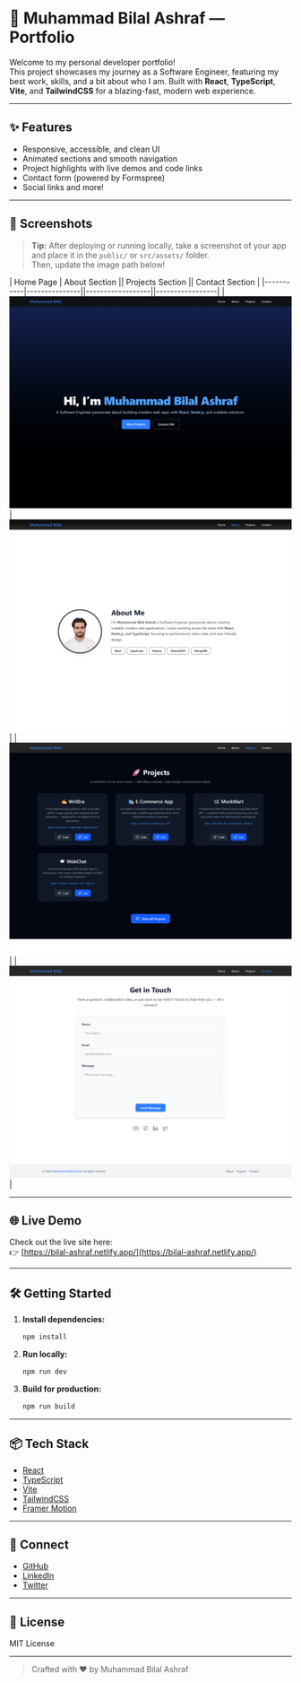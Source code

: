 # 🚀 Muhammad Bilal Ashraf — Portfolio

Welcome to my personal developer portfolio!  
This project showcases my journey as a Software Engineer, featuring my best work, skills, and a bit about who I am. Built with **React**, **TypeScript**, **Vite**, and **TailwindCSS** for a blazing-fast, modern web experience.

---

## ✨ Features

- Responsive, accessible, and clean UI
- Animated sections and smooth navigation
- Project highlights with live demos and code links
- Contact form (powered by Formspree)
- Social links and more!

---

## 📸 Screenshots

> **Tip:** After deploying or running locally, take a screenshot of your app and place it in the `public/` or `src/assets/` folder.  
> Then, update the image path below!

| Home Page | About Section || Projects Section || Contact Section |
|-----------|---------------||------------------||-----------------|
| ![Home Screenshot](src/assets/bilal-portfolio-1.png) | ![About Screenshot](src/assets/bilal-portfolio-2.png) | | ![Projects Screenshot](src/assets/bilal-portfolio-3.png) | | ![Contact Screenshot](src/assets/bilal-portfolio-4.png) |

---

## 🌐 Live Demo

Check out the live site here:  
👉 [https://bilal-ashraf.netlify.app/](https://bilal-ashraf.netlify.app/)

---

## 🛠️ Getting Started

1. **Install dependencies:**
   ```sh
   npm install
   ```
2. **Run locally:**
   ```sh
   npm run dev
   ```
3. **Build for production:**
   ```sh
   npm run build
   ```

---

## 📦 Tech Stack

- [React](https://react.dev/)
- [TypeScript](https://www.typescriptlang.org/)
- [Vite](https://vitejs.dev/)
- [TailwindCSS](https://tailwindcss.com/)
- [Framer Motion](https://www.framer.com/motion/)

---

## 🤝 Connect

- [GitHub](https://github.com/mrbilalashraf)
- [LinkedIn](https://linkedin.com/in/bilalashrafme)
- [Twitter](https://twitter.com/BilalAshrafme)

---

## 📝 License

MIT License

---

> Crafted with ❤️ by Muhammad Bilal Ashraf